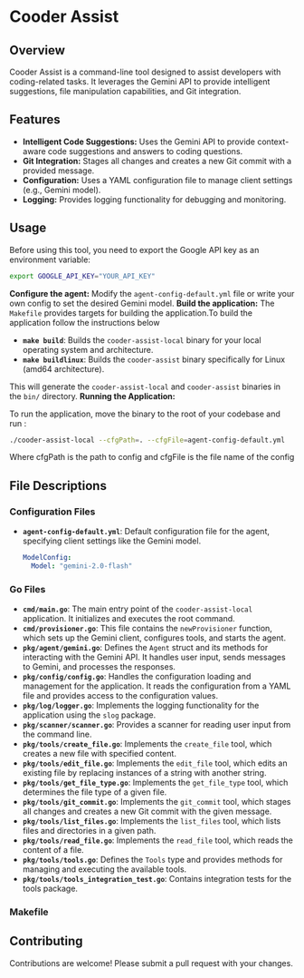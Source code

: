 # Cooder Assist

## Overview

Cooder Assist is a command-line tool designed to assist developers with coding-related tasks. It leverages the Gemini API to provide intelligent suggestions, file manipulation capabilities, and Git integration.

## Features

*   **Intelligent Code Suggestions:** Uses the Gemini API to provide context-aware code suggestions and answers to coding questions.
*   **Git Integration:** Stages all changes and creates a new Git commit with a provided message.
*   **Configuration:** Uses a YAML configuration file to manage client settings (e.g., Gemini model).
*   **Logging:** Provides logging functionality for debugging and monitoring.

## Usage

Before using this tool, you need to export the Google API key as an environment variable:

```bash
export GOOGLE_API_KEY="YOUR_API_KEY"
```



**Configure the agent:** Modify the `agent-config-default.yml` file or write your own config to set the desired Gemini model. 
**Build the application:** 
The `Makefile` provides targets for building the application.To build the application follow the instructions below

*   **`make build`**: Builds the `cooder-assist-local` binary for your local operating system and architecture.
*   **`make buildlinux`**: Builds the `cooder-assist` binary specifically for Linux (amd64 architecture).

This will generate the `cooder-assist-local` and `cooder-assist` binaries in the `bin/` directory.
**Running the Application:**

To run the application, move the binary to the root of your codebase and run :

```bash
./cooder-assist-local --cfgPath=. --cfgFile=agent-config-default.yml
```
Where cfgPath is the path to config and cfgFile is the file name of the config


## File Descriptions

### Configuration Files

*   **`agent-config-default.yml`**: Default configuration file for the agent, specifying client settings like the Gemini model.
    ```yaml
    ModelConfig:
      Model: "gemini-2.0-flash"
    ```

### Go Files

*   **`cmd/main.go`**: The main entry point of the `cooder-assist-local` application. It initializes and executes the root command.
*   **`cmd/provisioner.go`**: This file contains the `newProvisioner` function, which sets up the Gemini client, configures tools, and starts the agent.
*   **`pkg/agent/gemini.go`**: Defines the `Agent` struct and its methods for interacting with the Gemini API. It handles user input, sends messages to Gemini, and processes the responses.
*   **`pkg/config/config.go`**: Handles the configuration loading and management for the application. It reads the configuration from a YAML file and provides access to the configuration values.
*   **`pkg/log/logger.go`**: Implements the logging functionality for the application using the `slog` package.
*   **`pkg/scanner/scanner.go`**: Provides a scanner for reading user input from the command line.
*   **`pkg/tools/create_file.go`**: Implements the `create_file` tool, which creates a new file with specified content.
*   **`pkg/tools/edit_file.go`**: Implements the `edit_file` tool, which edits an existing file by replacing instances of a string with another string.
*   **`pkg/tools/get_file_type.go`**: Implements the `get_file_type` tool, which determines the file type of a given file.
*   **`pkg/tools/git_commit.go`**: Implements the `git_commit` tool, which stages all changes and creates a new Git commit with the given message.
*   **`pkg/tools/list_files.go`**: Implements the `list_files` tool, which lists files and directories in a given path.
*   **`pkg/tools/read_file.go`**: Implements the `read_file` tool, which reads the content of a file.
*   **`pkg/tools/tools.go`**: Defines the `Tools` type and provides methods for managing and executing the available tools.
*   **`pkg/tools/tools_integration_test.go`**: Contains integration tests for the tools package.

### Makefile








## Contributing

Contributions are welcome! Please submit a pull request with your changes.
